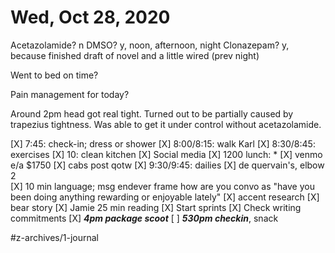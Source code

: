 # Wed, Oct 28, 2020
Acetazolamide? n
DMSO? y, noon, afternoon, night
Clonazepam? y, because finished draft of novel and a little wired
(prev night)

Went to bed on time? 

Pain management for today?


Around 2pm head got real tight. Turned out to be partially caused by trapezius tightness. Was able to get it under control without acetazolamide. 

[X] 7:45: check-in; dress or shower
[X] 8:00/8:15: walk Karl
[X] 8:30/8:45: exercises
[X] 10: clean kitchen
[X] Social media
[X] 1200 lunch: *
[X] venmo e/a $1750
[X] cabs post qotw
[X] 9:30/9:45: dailies
[X] de quervain's, elbow 2	
[X] 10 min language; msg endever frame how are you convo as "have you been doing anything rewarding or enjoyable lately"
[X] accent research
[X] bear story
[X] Jamie 25 min reading
[X] Start sprints
[X] Check writing commitments
[X] ***4pm package scoot***
[ ] ***530pm checkin***, snack



#z-archives/1-journal
